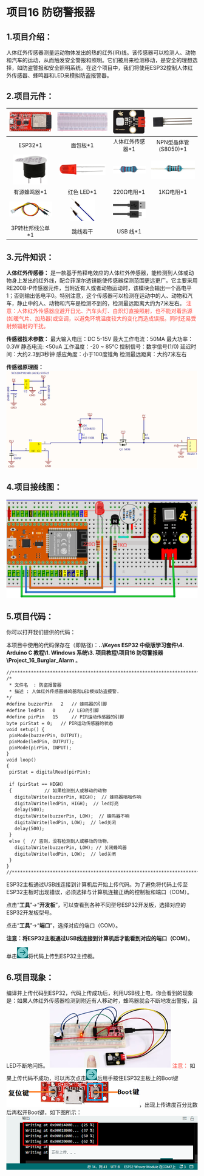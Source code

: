 # 项目16 防窃警报器

## 1.项目介绍：
人体红外传感器测量运动物体发出的热的红外(IR)线。该传感器可以检测人、动物和汽车的运动，从而触发安全警报和照明。它们被用来检测移动，是安全的理想选择，如防盗警报和安全照明系统。在这个项目中，我们将使用ESP32控制人体红外传感器、蜂鸣器和LED来模拟防盗报警器。

## 2.项目元件：
|![图片不存在](../../../media/afc52f6616725ba37e3b12a2e01685ad.png)|![图片不存在](../../../media/a2aa343488c11843f13ae0413547c673.png)|![图片不存在](../../../media/6f0780e5e12a2154c17a6310c13055a8.png)|![图片不存在](../../../media/6c3a06627faa0d87dd69cbd361929240.png)|
| :--: | :--: | :--: | :--: |
|ESP32*1|面包板*1|人体红外传感器*1|NPN型晶体管(S8050)*1|
|![图片不存在](../../../media/b05ac5e1de5da301b3dc8ef880d51de2.png)|![图片不存在](../../../media/e8726e55ebfb8e7520e615575ce89204.png)|![图片不存在](../../../media/11f324f82f890b0691f134e1ea7a3765.png)|![图片不存在](../../../media/a487df5effb3b0ae28e7601cad88c97b.png)|
|有源蜂鸣器*1|红色 LED*1|220Ω电阻*1|1KΩ电阻*1|
| ![图片不存在](../../../media/1a190cfbfe81a1524e1d1ef681688a64.png) | ![图片不存在](../../../media/8d920d12138bd3b4e62f02cecc2c63a3.png)|![图片不存在](../../../media/b4421594adeb4676d63581a1047c6935.png)| |
|3P转杜邦线公单*1|跳线若干|USB 线*1| |

## 3.元件知识：
**人体红外传感器：** 是一款基于热释电效应的人体红外传感器，能检测到人体或动物身上发出的红外线，配合菲涅尔透镜能使传感器探测范围更远更广。它主要采用RE200B-P传感器元件，当附近有人或者动物运动时，该模块会输出一个高电平1；否则输出低电平0。特别注意，这个传感器可以检测在运动中的人、动物和汽车，静止中的人、动物和汽车是检测不到的，检测最远距离大约为7米左右。
<span style="color: rgb(255, 76, 65);">注意：人体红外传感器应避开日光、汽车头灯、白炽灯直接照射，也不能对着热源(如暖气片、加热器)或空调，以避免环境温度较大的变化而造成误报。同时还易受射频辐射的干扰。</span>

**传感器技术参数：**
最大输入电压：DC 5-15V 
最大工作电流：50MA
最大功率：0.3W
静态电流: <50uA
工作温度：-20 ~ 85℃
控制信号：数字信号(1/0)
延迟时间：大约2.3到3秒钟
感应角度：小于100度锥角
检测最远距离：大约7米左右

**传感器原理图：**
![图片不存在](../../../media/fb17fc7fc7bf46cd3b205a8fb3269dbf.png)

## 4.项目接线图：
![图片不存在](../../../media/d9ebd36e3b6aae498872f2c6f6a3ee14.png)

## 5.项目代码：
你可以打开我们提供的代码：

本项目中使用的代码保存在（即路径)：**..\Keyes ESP32 中级版学习套件\4. Arduino C 教程\1. Windows 系统\3. 项目教程\项目16 防窃警报器\Project_16_Burglar_Alarm** 。

```
//**********************************************************************
/* 
 * 文件名  : 防盗报警器
 * 描述 : 人体红外传感器蜂鸣器和LED模拟防盗报警.
*/
#define buzzerPin   2   // 蜂鸣器的引脚
#define ledPin   0     // LED的引脚
#define pirPin   15     // PIR运动传感器的引脚
byte pirStat = 0;   // PIR运动传感器的状态
void setup() {
 pinMode(buzzerPin, OUTPUT); 
 pinMode(ledPin, OUTPUT);    
 pinMode(pirPin, INPUT);     
}
void loop()
{
 pirStat = digitalRead(pirPin); 

 if (pirStat == HIGH)
 {            // 如果检测到人或移动的动物
   digitalWrite(buzzerPin, HIGH);  // 蜂鸣器嗡嗡作响
   digitalWrite(ledPin, HIGH);  // led灯亮
   delay(500);
   digitalWrite(buzzerPin, LOW);  // 蜂鸣器不响
   digitalWrite(ledPin, LOW);  // led关闭
   delay(500);
 } 
 else {  // 否则，没有检测到人或移动的动物，
   digitalWrite(buzzerPin, LOW); // 关闭蜂鸣器
   digitalWrite(ledPin, LOW);  // led关闭
 }
}
//*********************************************************************************

```
ESP32主板通过USB线连接到计算机后开始上传代码。为了避免将代码上传至ESP32主板时出现错误，必须选择与计算机连接正确的控制板和端口（COM）。

点击“**工具**”→“**开发板**”，可以查看到各种不同型号ESP32开发板，选择对应的ESP32开发板型号。

点击“**工具**”→“**端口**”，选择对应的端口（COM）。

**注意：将ESP32主板通过USB线连接到计算机后才能看到对应的端口（COM）**。

单击![图片不存在](../../../media/86b9e2ff982873d7304e9ba692e7f0da.png)将代码上传到ESP32主控板。

## 6.项目现象：
编译并上传代码到ESP32，代码上传成功后，利用USB线上电，你会看到的现象是：如果人体红外传感器检测到附近有人移动时，蜂鸣器就会不断地发出警报，且LED不断地闪烁。
![图片不存在](../../../media/378ef3b0e69b0f36d719eff7f07922d4.png)
<span style="color: rgb(255, 76, 65);">注意：</span> 如果上传代码不成功，可以再次点击![图片不存在](../../../media/86b9e2ff982873d7304e9ba692e7f0da.png)后用手按住ESP32主板上的Boot键![图片不存在](../../../media/a3ce49fbd6f40f09869aa7e1d9f902f8.png)，出现上传进度百分比数后再松开Boot键，如下图所示：
![图片不存在](../../../media/0fdadbed575d5f54ae1ca9405c3647cb.png)


























